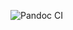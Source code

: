 ![Pandoc CI](https://github.com/belyaev-mikhail/lab_seminar_backstabbing/workflows/Pandoc%20CI/badge.svg)

